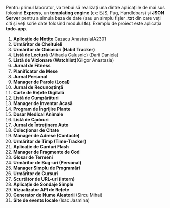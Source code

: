 Pentru primul laborator, va trebui să realizați una dintre aplicațiile de mai sus folosind **Express**, un **templating engine** (ex: EJS, Pug, Handlebars) și **JSON Server** pentru a simula baza de date (sau un simplu fișier **.txt** din care veți citi și veți scrie date folosind modulul **fs**). Exemplu de proiect este aplicația **todo-app**.

1. **Aplicație de Notițe** Cazacu AnastasiaIA2301
2. **Urmăritor de Cheltuieli**
3. **Urmăritor de Obiceiuri (Habit Tracker)**
4. **Listă de Lectură** (Mihaela Galusnic) (Darii Daniela)
5. **Listă de Vizionare (Watchlist)**(Gligor Anastasia)
6. **Jurnal de Fitness**
7. **Planificator de Mese**
8. **Jurnal Personal**
9. **Manager de Parole (Local)**
10. **Jurnal de Recunoștință**
11. **Carte de Rețete Digitală**
12. **Listă de Cumpărături**
13. **Manager de Inventar Acasă**
14. **Program de Îngrijire Plante**
15. **Dosar Medical Animale**
16. **Listă de Cadouri**
17. **Jurnal de Întreținere Auto**
18. **Colecționar de Citate**
19. **Manager de Adrese (Contacte)**
20. **Urmăritor de Timp (Time-Tracker)**
21. **Aplicație de Carduri Flash**
22. **Manager de Fragmente de Cod**
23. **Glosar de Termeni**
24. **Urmăritor de Bug-uri (Personal)**
25. **Manager Simplu de Programări**
26. **Urmăritor de Cursuri**
27. **Scurtător de URL-uri (intern)**
28. **Aplicație de Sondaje Simple**
29. **Vizualizator API de Rețete**
30. **Generator de Nume Aleatorii** (Sircu Mihai)
31. **Site de events locale** (Isac Jasmina)
